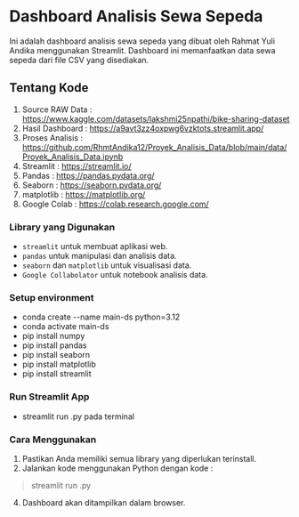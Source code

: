 # Dashboard Analisis Sewa Sepeda
Ini adalah dashboard analisis sewa sepeda yang dibuat oleh Rahmat Yuli Andika menggunakan Streamlit. Dashboard ini memanfaatkan data sewa sepeda dari file CSV yang disediakan.

## Tentang Kode
1. Source RAW Data : https://www.kaggle.com/datasets/lakshmi25npathi/bike-sharing-dataset
2. Hasil Dashboard : https://a9avt3zz4oxpwg6vzktots.streamlit.app/
3. Proses Analisis : https://github.com/RhmtAndika12/Proyek_Analisis_Data/blob/main/data/Proyek_Analisis_Data.ipynb
4. Streamlit       : https://streamlit.io/
5. Pandas          : https://pandas.pydata.org/
6. Seaborn         : https://seaborn.pydata.org/
7. matplotlib      : https://matplotlib.org/
8. Google Colab    : https://colab.research.google.com/

### Library yang Digunakan
- `streamlit` untuk membuat aplikasi web.
- `pandas` untuk manipulasi dan analisis data.
- `seaborn` dan `matplotlib` untuk visualisasi data.
- `Google Collabolator` untuk notebook analisis data.
### Setup environment
- conda create --name main-ds python=3.12
- conda activate main-ds
- pip install numpy
- pip install pandas
- pip install seaborn
- pip install matplotlib
- pip install streamlit
### Run Streamlit App
- streamlit run .py pada terminal
### Cara Menggunakan 
1. Pastikan Anda memiliki semua library yang diperlukan terinstall.
2. Jalankan kode menggunakan Python dengan kode :
  >  streamlit run .py
4. Dashboard akan ditampilkan dalam browser.

